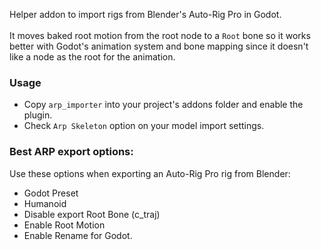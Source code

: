 Helper addon to import rigs from Blender's Auto-Rig Pro in Godot.<br><br>
It moves baked root motion from the root node to a `Root` bone so it works better with Godot's animation system and bone mapping since it doesn't like a node as the root for the animation.

### Usage
- Copy `arp_importer` into your project's addons folder and enable the plugin.
- Check `Arp Skeleton` option on your model import settings.

### Best ARP export options:
Use these options when exporting an Auto-Rig Pro rig from Blender:
- Godot Preset
- Humanoid
- Disable export Root Bone (c_traj)
- Enable Root Motion
- Enable Rename for Godot.
